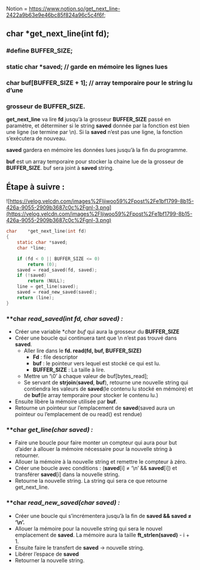 Notion = https://www.notion.so/get_next_line-2422a9b63e9e46bc85f824a96c5c4f6f;

## char *get_next_line(int fd);

### #define BUFFER_SIZE;

### static char *saved; // garde en mémoire les lignes lues

### char buf[BUFFER_SIZE + 1]; // array temporaire pour le string lu d’une

### grosseur de BUFFER_SIZE.

**get_next_line** va lire **fd** jusqu’à la grosseur **BUFFER_SIZE** passé en paramètre, et déterminer si le string **saved** donnée par la fonction est bien une ligne (se termine par \n). Si la **saved** n’est pas une ligne, la fonction s’exécutera de nouveau. 

**saved** gardera en mémoire les données lues jusqu’à la fin du programme.

**buf** est un array temporaire pour stocker la chaine lue de la grosseur de **BUFFER_SIZE**. buf sera joint à **saved** string.

## Étape à suivre :

![https://velog.velcdn.com/images%2Fljiwoo59%2Fpost%2Fe1bf1799-8b15-426a-9055-2909b3687c0c%2Fgnl-3.png](https://velog.velcdn.com/images%2Fljiwoo59%2Fpost%2Fe1bf1799-8b15-426a-9055-2909b3687c0c%2Fgnl-3.png)

 

```c
char	*get_next_line(int fd)
{
	static char *saved;
	char *line;

	if (fd < 0 || BUFFER_SIZE <= 0)
		return (0);
	saved = read_saved(fd, saved);
	if (!saved)
		return (NULL);
	line = get_line(saved);
	saved = read_new_saved(saved);
	return (line);
}
```

### **char *read_saved(int fd, char *saved) :**

- Créer une variable **char *buf** qui aura la grosseur du **BUFFER_SIZE**
- Créer une boucle qui continuera tant que \n n’est pas trouvé dans **saved**.
    - Aller lire dans le **fd. read(fd, buf, BUFFER_SIZE)**
        - **Fd** : file descriptor
        - **buf** : le pointeur vers lequel est stocké ce qui est lu.
        - **BUFFER_SIZE** : La taille à lire.
    - Mettre un ‘\0’ à chaque valeur de buf[bytes_read];
    - Se servant de **strjoin**(**saved**, **buf**), retourne une nouvelle string qui contiendra les valeurs de **saved**(le contenu lu stocké en mémoire) et de **buf**(le array temporaire pour stocker le contenu lu.)
- Ensuite libère la mémoire utilisée par **buf**.
- Retourne un pointeur sur l’emplacement de **saved**(saved aura un pointeur ou l’emplacement de ou read() est rendue)

### **char *get_line(char *saved) :**

- Faire une boucle pour faire monter un compteur qui aura pour but d’aider à allouer la mémoire nécessaire pour la nouvelle string à retourner.
- Allouer la mémoire à la nouvelle string et remettre le compteur à zéro.
- Créer une boucle avec conditions : (**saved**[i] ≠ ‘\n’ && **saved**[i]) et transférer **saved**[i] dans la nouvelle string.
- Retourne la nouvelle string. La string qui sera ce que retourne get_next_line.

### **char *read_new_saved(char *saved) :**

- Créer une boucle qui s’incrémentera jusqu’à la fin de **saved && saved ≠ ‘\n’.**
- Allouer la mémoire pour la nouvelle string qui sera le nouvel emplacement de **saved**. La mémoire aura la taille **ft_strlen(saved)** - i + 1.
- Ensuite faire le transfert de **saved** → nouvelle string.
- Libérer l’espace de **saved**
- Retourner la nouvelle string.
